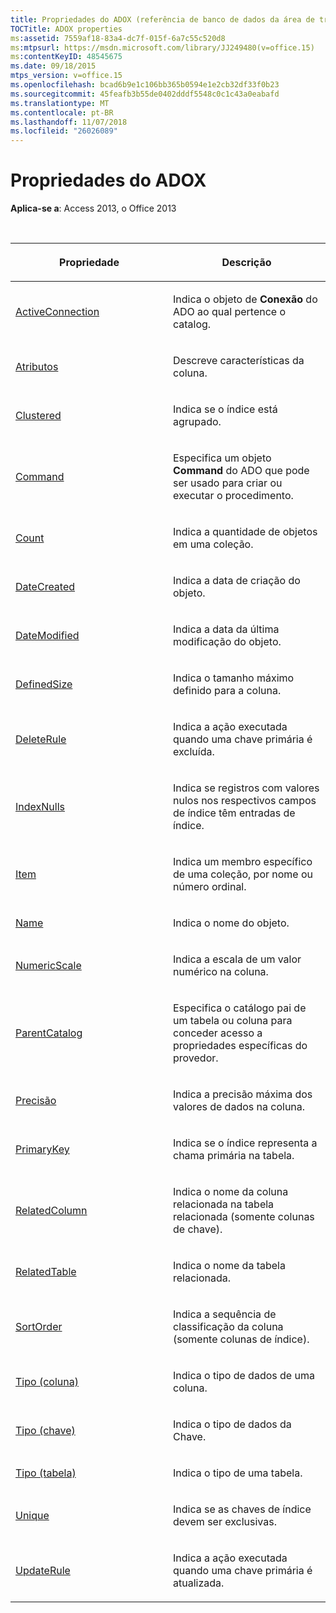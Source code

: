 ```yaml
---
title: Propriedades do ADOX (referência de banco de dados da área de trabalho do Access)
TOCTitle: ADOX properties
ms:assetid: 7559af18-83a4-dc7f-015f-6a7c55c520d8
ms:mtpsurl: https://msdn.microsoft.com/library/JJ249480(v=office.15)
ms:contentKeyID: 48545675
ms.date: 09/18/2015
mtps_version: v=office.15
ms.openlocfilehash: bcad6b9e1c106bb365b0594e1e2cb32df33f0b23
ms.sourcegitcommit: 45feafb3b55de0402dddf5548c0c1c43a0eabafd
ms.translationtype: MT
ms.contentlocale: pt-BR
ms.lasthandoff: 11/07/2018
ms.locfileid: "26026089"
---
```

# <a name="adox-properties"></a>Propriedades do ADOX

**Aplica-se a**: Access 2013, o Office 2013

<br/>

<table>
<colgroup>
<col style="width: 50%" />
<col style="width: 50%" />
</colgroup>
<thead>
<tr class="header">
<th><p>Propriedade</p></th>
<th><p>Descrição</p></th>
</tr>
</thead>
<tbody>
<tr class="odd">
<td><p><a href="activeconnection-property-adox.md">ActiveConnection</a></p></td>
<td><p>Indica o objeto de <strong>Conexão</strong> do ADO ao qual pertence o catalog.</p></td>
</tr>
<tr class="even">
<td><p><a href="attributes-property-adox.md">Atributos</a></p></td>
<td><p>Descreve características da coluna.</p></td>
</tr>
<tr class="odd">
<td><p><a href="clustered-property-adox.md">Clustered</a></p></td>
<td><p>Indica se o índice está agrupado.</p></td>
</tr>
<tr class="even">
<td><p><a href="command-property-adox.md">Command</a></p></td>
<td><p>Especifica um objeto <strong>Command</strong> do ADO que pode ser usado para criar ou executar o procedimento.</p></td>
</tr>
<tr class="odd">
<td><p><a href="count-property-ado.md">Count</a></p></td>
<td><p>Indica a quantidade de objetos em uma coleção.</p></td>
</tr>
<tr class="even">
<td><p><a href="datecreated-property-adox.md">DateCreated</a></p></td>
<td><p>Indica a data de criação do objeto.</p></td>
</tr>
<tr class="odd">
<td><p><a href="datemodified-property-adox.md">DateModified</a></p></td>
<td><p>Indica a data da última modificação do objeto.</p></td>
</tr>
<tr class="even">
<td><p><a href="definedsize-property-adox.md">DefinedSize</a></p></td>
<td><p>Indica o tamanho máximo definido para a coluna.</p></td>
</tr>
<tr class="odd">
<td><p><a href="deleterule-property-adox.md">DeleteRule</a></p></td>
<td><p>Indica a ação executada quando uma chave primária é excluída.</p></td>
</tr>
<tr class="even">
<td><p><a href="indexnulls-property-adox.md">IndexNulls</a></p></td>
<td><p>Indica se registros com valores nulos nos respectivos campos de índice têm entradas de índice.</p></td>
</tr>
<tr class="odd">
<td><p><a href="item-property-ado.md">Item</a></p></td>
<td><p>Indica um membro específico de uma coleção, por nome ou número ordinal.</p></td>
</tr>
<tr class="even">
<td><p><a href="name-property-adox.md">Name</a></p></td>
<td><p>Indica o nome do objeto.</p></td>
</tr>
<tr class="odd">
<td><p><a href="numericscale-property-adox.md">NumericScale</a></p></td>
<td><p>Indica a escala de um valor numérico na coluna.</p></td>
</tr>
<tr class="even">
<td><p><a href="parentcatalog-property-adox.md">ParentCatalog</a></p></td>
<td><p>Especifica o catálogo pai de um tabela ou coluna para conceder acesso a propriedades específicas do provedor.</p></td>
</tr>
<tr class="odd">
<td><p><a href="precision-property-adox.md">Precisão</a></p></td>
<td><p>Indica a precisão máxima dos valores de dados na coluna.</p></td>
</tr>
<tr class="even">
<td><p><a href="primarykey-property-adox.md">PrimaryKey</a></p></td>
<td><p>Indica se o índice representa a chama primária na tabela.</p></td>
</tr>
<tr class="odd">
<td><p><a href="relatedcolumn-property-adox.md">RelatedColumn</a></p></td>
<td><p>Indica o nome da coluna relacionada na tabela relacionada (somente colunas de chave).</p></td>
</tr>
<tr class="even">
<td><p><a href="relatedtable-property-adox.md">RelatedTable</a></p></td>
<td><p>Indica o nome da tabela relacionada.</p></td>
</tr>
<tr class="odd">
<td><p><a href="sortorder-property-adox.md">SortOrder</a></p></td>
<td><p>Indica a sequência de classificação da coluna (somente colunas de índice).</p></td>
</tr>
<tr class="even">
<td><p><a href="https://docs.microsoft.com/office/vba/access/concepts/miscellaneous/type-property-columnadox">Tipo (coluna)</a></p></td>
<td><p>Indica o tipo de dados de uma coluna.</p></td>
</tr>
<tr class="odd">
<td><p><a href="https://docs.microsoft.com/office/vba/access/concepts/miscellaneous/type-property-keyadox">Tipo (chave)</a></p></td>
<td><p>Indica o tipo de dados da Chave.</p></td>
</tr>
<tr class="even">
<td><p><a href="https://docs.microsoft.com/office/vba/access/concepts/miscellaneous/type-property-tableadox">Tipo (tabela)</a></p></td>
<td><p>Indica o tipo de uma tabela.</p></td>
</tr>
<tr class="odd">
<td><p><a href="unique-property-adox.md">Unique</a></p></td>
<td><p>Indica se as chaves de índice devem ser exclusivas.</p></td>
</tr>
<tr class="even">
<td><p><a href="updaterule-property-adox.md">UpdateRule</a></p></td>
<td><p>Indica a ação executada quando uma chave primária é atualizada.</p></td>
</tr>
</tbody>
</table>

